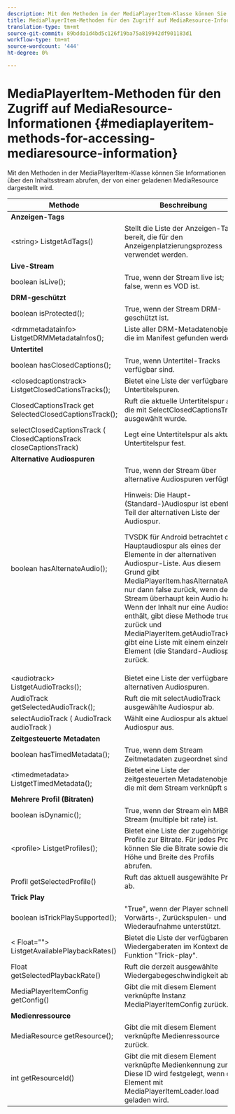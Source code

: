 ```yaml
---
description: Mit den Methoden in der MediaPlayerItem-Klasse können Sie Informationen über den Inhaltsstream abrufen, der von einer geladenen MediaResource dargestellt wird.
title: MediaPlayerItem-Methoden für den Zugriff auf MediaResource-Informationen
translation-type: tm+mt
source-git-commit: 89bdda1d4bd5c126f19ba75a819942df901183d1
workflow-type: tm+mt
source-wordcount: '444'
ht-degree: 0%

---
```



# MediaPlayerItem-Methoden für den Zugriff auf MediaResource-Informationen {#mediaplayeritem-methods-for-accessing-mediaresource-information}

Mit den Methoden in der MediaPlayerItem-Klasse können Sie Informationen über den Inhaltsstream abrufen, der von einer geladenen MediaResource dargestellt wird.

<table frame="all" colsep="1" rowsep="1" id="table_F6006A9167044AC087A6ECB20B8CCD5D"> 
 <thead> 
  <tr rowsep="1"> 
   <th colname="2" class="entry"> Methode </th> 
   <th colname="3" class="entry"> Beschreibung </th> 
  </tr> 
 </thead>
 <tbody> 
  <tr rowsep="1"> 
   <td colname="2"> <b>Anzeigen-Tags</b> </td> 
   <td colname="3"> </td> 
  </tr> 
  <tr rowsep="1"> 
   <td colname="2"> <span class="codeph"> &lt;string&gt; ListgetAdTags()  </span> </td> 
   <td colname="3"> Stellt die Liste der Anzeigen-Tags bereit, die für den Anzeigenplatzierungsprozess verwendet werden. </td> 
  </tr> 
  <tr rowsep="1"> 
   <td colname="2"> <b>Live-Stream</b> </td> 
   <td colname="3"> </td> 
  </tr> 
  <tr rowsep="1"> 
   <td colname="2"> <span class="codeph"> boolean isLive();  </span> </td> 
   <td colname="3"> True, wenn der Stream live ist; false, wenn es VOD ist. </td> 
  </tr> 
  <tr rowsep="1"> 
   <td colname="2"> <b>DRM-geschützt</b> </td> 
   <td colname="3"> </td> 
  </tr> 
  <tr rowsep="1"> 
   <td colname="2"> <span class="codeph"> boolean isProtected();  </span> </td> 
   <td colname="3"> True, wenn der Stream DRM-geschützt ist. </td> 
  </tr> 
  <tr rowsep="1"> 
   <td colname="2"> <span class="codeph"> &lt;drmmetadatainfo&gt; ListgetDRMMetadataInfos();  </span> </td> 
   <td colname="3"> Liste aller DRM-Metadatenobjekte, die im Manifest gefunden werden. </td> 
  </tr> 
  <tr rowsep="1"> 
   <td colname="2"> <b>Untertitel</b> </td> 
   <td colname="3"> </td> 
  </tr> 
  <tr rowsep="1"> 
   <td colname="2"> <span class="codeph"> boolean hasClosedCaptions();  </span> </td> 
   <td colname="3"> True, wenn Untertitel-Tracks verfügbar sind. </td> 
  </tr> 
  <tr rowsep="1"> 
   <td colname="2"> <span class="codeph"> &lt;closedcaptionstrack&gt; ListgetClosedCationsTracks();  </span> </td> 
   <td colname="3"> Bietet eine Liste der verfügbaren Untertitelspuren. </td> 
  </tr> 
  <tr rowsep="1"> 
   <td colname="2"> <span class="codeph"> ClosedCaptionsTrack get SelectedClosedCaptionsTrack();  </span> </td> 
   <td colname="3"> Ruft die aktuelle Untertitelspur ab, die mit <span class="codeph"> SelectClosedCaptionsTrack </span> ausgewählt wurde. </td> 
  </tr> 
  <tr rowsep="1"> 
   <td colname="2"> <span class="codeph"> selectClosedCaptionsTrack ( ClosedCaptionsTrack closeCaptionsTrack)  </span> </td> 
   <td colname="3"> Legt eine Untertitelspur als aktuelle Untertitelspur fest. </td> 
  </tr> 
  <tr rowsep="1"> 
   <td colname="2"> <b>Alternative Audiospuren</b> </td> 
   <td colname="3"> </td> 
  </tr> 
  <tr rowsep="1"> 
   <td colname="2"> <span class="codeph"> boolean hasAlternateAudio();  </span> </td> 
   <td colname="3"> True, wenn der Stream über alternative Audiospuren verfügt. <p>Hinweis:  Die Haupt- (Standard-)Audiospur ist ebenfalls Teil der alternativen Liste der Audiospur. </p> <p>TVSDK für Android betrachtet die Hauptaudiospur als eines der Elemente in der alternativen Audiospur-Liste. Aus diesem Grund gibt <span class="codeph"> MediaPlayerItem.hasAlternateAudio </span> nur dann false zurück, wenn der Stream überhaupt kein Audio hat. Wenn der Inhalt nur eine Audiospur enthält, gibt diese Methode true zurück und <span class="codeph"> MediaPlayerItem.getAudioTracks </span> gibt eine Liste mit einem einzelnen Element (die Standard-Audiospur) zurück. </p> </td> 
  </tr> 
  <tr rowsep="1"> 
   <td colname="2"> <span class="codeph"> &lt;audiotrack&gt; ListgetAudioTracks();  </span> </td> 
   <td colname="3"> Bietet eine Liste der verfügbaren alternativen Audiospuren. </td> 
  </tr> 
  <tr rowsep="1"> 
   <td colname="2"> <span class="codeph"> AudioTrack getSelectedAudioTrack();  </span> </td> 
   <td colname="3"> Ruft die mit <span class="codeph"> selectAudioTrack </span> ausgewählte Audiospur ab. </td> 
  </tr> 
  <tr rowsep="1"> 
   <td colname="2"> <span class="codeph"> selectAudioTrack ( AudioTrack audioTrack )  </span> </td> 
   <td colname="3"> Wählt eine Audiospur als aktuelle Audiospur aus. </td> 
  </tr> 
  <tr rowsep="1"> 
   <td colname="2"> <b>Zeitgesteuerte Metadaten</b> </td> 
   <td colname="3"> </td> 
  </tr> 
  <tr rowsep="1"> 
   <td colname="2"> <span class="codeph"> boolean hasTimedMetadata();  </span> </td> 
   <td colname="3"> True, wenn dem Stream Zeitmetadaten zugeordnet sind. </td> 
  </tr> 
  <tr rowsep="1"> 
   <td colname="2"> <span class="codeph"> &lt;timedmetadata&gt; ListgetTimedMetadata();  </span> </td> 
   <td colname="3"> Bietet eine Liste der zeitgesteuerten Metadatenobjekte, die mit dem Stream verknüpft sind. </td> 
  </tr> 
  <tr rowsep="1"> 
   <td colname="2"> <b>Mehrere Profil (Bitraten)</b> </td> 
   <td colname="3"> </td> 
  </tr> 
  <tr rowsep="1"> 
   <td colname="2"> <span class="codeph"> boolean isDynamic();  </span> </td> 
   <td colname="3"> True, wenn der Stream ein MBR-Stream (multiple bit rate) ist. </td> 
  </tr> 
  <tr rowsep="1"> 
   <td colname="2"> <span class="codeph"> &lt;profile&gt; ListgetProfiles();  </span> </td> 
   <td colname="3"> Bietet eine Liste der zugehörigen Profile zur Bitrate. Für jedes Profil können Sie die Bitrate sowie die Höhe und Breite des Profils abrufen. </td> 
  </tr> 
  <tr rowsep="1"> 
   <td colname="2"> <span class="codeph"> Profil getSelectedProfile()  </span> </td> 
   <td colname="3"> Ruft das aktuell ausgewählte Profil ab. </td> 
  </tr> 
  <tr rowsep="1"> 
   <td colname="2"> <b>Trick Play</b> </td> 
   <td colname="3"> </td> 
  </tr> 
  <tr rowsep="1"> 
   <td colname="2"> <span class="codeph"> boolean isTrickPlaySupported();  </span> </td> 
   <td colname="3"> "True", wenn der Player schnelle Vorwärts-, Zurückspulen- und Wiederaufnahme unterstützt. </td> 
  </tr> 
  <tr rowsep="1"> 
   <td colname="2"> <span class="codeph"> &lt; Float=""&gt; ListgetAvailablePlaybackRates()  </span> </td> 
   <td colname="3"> Bietet die Liste der verfügbaren Wiedergaberaten im Kontext der Funktion "Trick-play". </td> 
  </tr> 
  <tr rowsep="1"> 
   <td colname="2"> <span class="codeph"> Float getSelectedPlaybackRate()  </span> </td> 
   <td colname="3"> Ruft die derzeit ausgewählte Wiedergabegeschwindigkeit ab. </td> 
  </tr> 
  <tr rowsep="1"> 
   <td colname="2"> <span class="codeph"> MediaPlayerItemConfig getConfig()  </span> </td> 
   <td colname="3"> Gibt die mit diesem Element verknüpfte Instanz <span class="codeph"> MediaPlayerItemConfig </span> zurück. </td> 
  </tr> 
  <tr rowsep="1"> 
   <td colname="2"> <b>Medienressource</b> </td> 
   <td colname="3"> </td> 
  </tr> 
  <tr rowsep="1"> 
   <td colname="2"> <span class="codeph"> MediaResource getResource();  </span> </td> 
   <td colname="3"> Gibt die mit diesem Element verknüpfte Medienressource zurück. </td> 
  </tr> 
  <tr rowsep="0"> 
   <td colname="2"> <span class="codeph"> int getResourceId()  </span> </td> 
   <td colname="3"> Gibt die mit diesem Element verknüpfte Medienkennung zurück. Diese ID wird festgelegt, wenn das Element mit <span class="codeph"> MediaPlayerItemLoader.load </span> geladen wird. </td> 
  </tr> 
 </tbody> 
</table>
